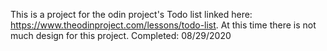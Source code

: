 This is a project for the odin project's Todo list linked here:
https://www.theodinproject.com/lessons/todo-list. At this time there is not much
design for this project. Completed: 08/29/2020